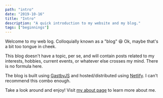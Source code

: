 ```yaml
---
path: "intro"
date: "2019-10-16"
title: "Intro"
description: "A quick introduction to my website and my blog."
tags: ["beginnings"]
---
```


Welcome to my web log. Colloquially known as a "blog" 😆 Ok, maybe that's a bit too tongue in cheek.

This blog doesn't have a topic, per se, and will contain posts related to my interests, hobbies, current events, or whatever else crosses my mind. There is no formula here.

The blog is built using [GastbyJS](https://www.gatsbyjs.org/) and hosted/distributed using [Netlify](https://www.netlify.com/). I can't recommend this combo enough.

Take a look around and enjoy! Visit [my about page](/about) to learn more about me.
